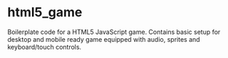 # html5_game
Boilerplate code for a HTML5 JavaScript game. Contains basic setup for desktop and mobile ready game equipped with audio, sprites and keyboard/touch controls.
